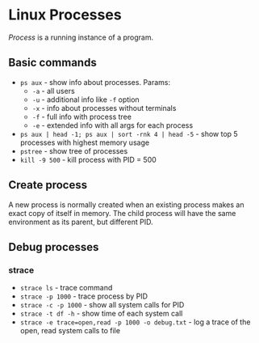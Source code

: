 # Linux Processes

*Process* is a running instance of a program.

## Basic commands

- `ps aux` - show info about processes. Params:
  * `-a` - all users
  * `-u` - additional info like `-f` option
  * `-x` - info about processes without terminals
  * `-f` - full info with process tree
  * `-e` - extended info with all args for each process
- `ps aux | head -1; ps aux | sort -rnk 4 | head -5` - show top 5 processes with highest memory usage
- `pstree` - show tree of processes
- `kill -9 500` - kill process with PID = 500

## Create process

A new process is normally created when an existing process makes an exact copy of itself in memory. 
The child process will have the same environment as its parent, but different PID.

## Debug processes

### strace

- `strace ls` - trace command
- `strace -p 1000` - trace process by PID
- `strace -c -p 1000` - show all system calls for PID
- `strace -t df -h` - show time of each system call
- `strace -e trace=open,read -p 1000 -o debug.txt` -  log a trace of the open, read system calls to file

